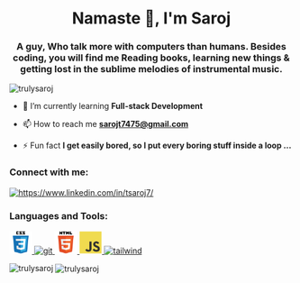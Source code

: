 <h1 align="center">Namaste 🙏, I'm Saroj</h1>
<h3 align="center">A guy, Who talk more with computers than humans. Besides coding, you will find me Reading books, learning new things & getting lost in the sublime melodies of instrumental music.</h3>

<p align="left"> <img src="https://komarev.com/ghpvc/?username=trulysaroj&label=Profile%20views&color=0e75b6&style=flat" alt="trulysaroj" /> </p>

- 🌱 I’m currently learning **Full-stack Development**

- 📫 How to reach me **sarojt7475@gmail.com**

- ⚡ Fun fact **I get easily bored, so I put every boring stuff inside a loop ...**

<h3 align="left">Connect with me:</h3>
<p align="left">
<a href="https://linkedin.com/in/https://www.linkedin.com/in/tsaroj7/" target="blank"><img align="center" src="https://raw.githubusercontent.com/rahuldkjain/github-profile-readme-generator/master/src/images/icons/Social/linked-in-alt.svg" alt="https://www.linkedin.com/in/tsaroj7/" height="30" width="40" /></a>
</p>

<h3 align="left">Languages and Tools:</h3>
<p align="left"> <a href="https://www.w3schools.com/css/" target="_blank" rel="noreferrer"> <img src="https://raw.githubusercontent.com/devicons/devicon/master/icons/css3/css3-original-wordmark.svg" alt="css3" width="40" height="40"/> </a> <a href="https://git-scm.com/" target="_blank" rel="noreferrer"> <img src="https://www.vectorlogo.zone/logos/git-scm/git-scm-icon.svg" alt="git" width="40" height="40"/> </a> <a href="https://www.w3.org/html/" target="_blank" rel="noreferrer"> <img src="https://raw.githubusercontent.com/devicons/devicon/master/icons/html5/html5-original-wordmark.svg" alt="html5" width="40" height="40"/> </a> <a href="https://developer.mozilla.org/en-US/docs/Web/JavaScript" target="_blank" rel="noreferrer"> <img src="https://raw.githubusercontent.com/devicons/devicon/master/icons/javascript/javascript-original.svg" alt="javascript" width="40" height="40"/> </a> <a href="https://tailwindcss.com/" target="_blank" rel="noreferrer"> <img src="https://www.vectorlogo.zone/logos/tailwindcss/tailwindcss-icon.svg" alt="tailwind" width="40" height="40"/> </a> </p>

<p><img align="left" src="https://github-readme-stats.vercel.app/api/top-langs?username=trulysaroj&show_icons=true&locale=en&layout=compact" alt="trulysaroj" /></p>

<p>&nbsp;<img align="center" src="https://github-readme-stats.vercel.app/api?username=trulysaroj&show_icons=true&locale=en" alt="trulysaroj" /></p>
